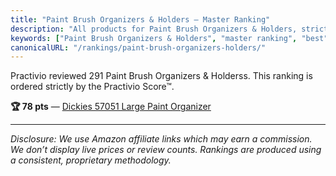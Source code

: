 ```yaml
---
title: "Paint Brush Organizers & Holders — Master Ranking"
description: "All products for Paint Brush Organizers & Holders, strictly ordered by the Practivio Score™."
keywords: ["Paint Brush Organizers & Holders", "master ranking", "best"]
canonicalURL: "/rankings/paint-brush-organizers-holders/"
---
```


Practivio reviewed 291 Paint Brush Organizers & Holderss. This ranking is ordered strictly by the Practivio Score™.

**🏆 78 pts** — [Dickies 57051 Large Paint Organizer](/products/dickies-57051-large-paint-organizer-B00GBSGK0Y/)

---
_Disclosure: We use Amazon affiliate links which may earn a commission. We don’t display live prices or review counts. Rankings are produced using a consistent, proprietary methodology._
